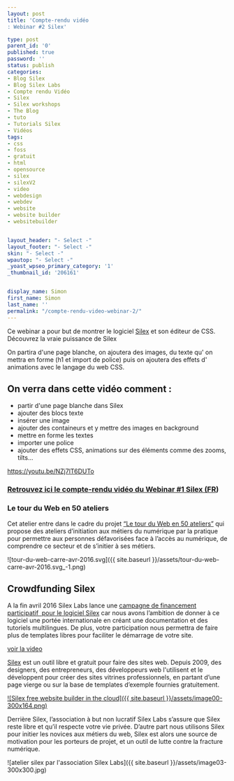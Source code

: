 ```yaml
---
layout: post
title: 'Compte-rendu vidéo
: Webinar #2 Silex'

type: post
parent_id: '0'
published: true
password: ''
status: publish
categories:
- Blog Silex
- Blog Silex Labs
- Compte rendu Vidéo
- Silex
- Silex workshops
- The Blog
- tuto
- Tutorials Silex
- Vidéos
tags:
- css
- foss
- gratuit
- html
- opensource
- silex
- silexV2
- video
- webdesign
- webdev
- website
- website builder
- websitebuilder


layout_header: "- Select -"
layout_footer: "- Select -"
skin: "- Select -"
wpautop: "- Select -"
_yoast_wpseo_primary_category: '1'
_thumbnail_id: '206161'


display_name: Simon
first_name: Simon
last_name: ''
permalink: "/compte-rendu-video-webinar-2/"
---
```




Ce webinar a pour but de montrer le logiciel [Silex](http://www.silex.me/) et son éditeur de CSS. Découvrez la vraie puissance de Silex 

On partira d'une page blanche, on ajoutera des images, du texte qu' on mettra en forme (h1 et import de police) puis on ajoutera des effets d' animations avec le langage du web CSS. 

**On verra dans cette vidéo comment :**
---------------------------------------

*   partir d'une page blanche dans Silex
*   ajouter des blocs texte
*   insérer une image
*   ajouter des containeurs et y mettre des images en background
*   mettre en forme les textes
*   importer une police
*   ajouter des effets CSS, animations sur des éléments comme des zooms, tilts...

https://youtu.be/NZj7lT6DUTo

### [Retrouvez ici le compte-rendu vidéo du Webinar #1 Silex (FR](https://www.silexlabs.org/compte-rendu-video-webinar-1-silex/))

### **Le tour du Web en 50 ateliers**

Cet atelier entre dans le cadre du projet [“Le tour du Web en 50 ateliers”](https://www.silexlabs.org/le-tour-du-web-en-50-ateliers-2/) qui propose des ateliers d’initiation aux métiers du numérique par la pratique pour permettre aux personnes défavorisées face à l’accès au numérique, de comprendre ce secteur et de s’initier à ses métiers.

![tour-du-web-carre-avr-2016.svg]({{ site.baseurl }}/assets/tour-du-web-carre-avr-2016.svg_-1.png)

Crowdfunding Silex
------------------

A la fin avril 2016 Silex Labs lance une [campagne de financement participatif  pour le logiciel Silex](https://www.ulule.com/silex-websitebuilder/) car nous avons l’ambition de donner à ce logiciel une portée internationale en créant une documentation et des tutoriels multilingues. De plus, votre participation nous permettra de faire plus de templates libres pour faciliter le démarrage de votre site.

[voir la video](https://youtu.be/tBdW9TkDGLU)


[Silex](http://www.silex.me) est un outil libre et gratuit pour faire des sites web. Depuis 2009, des designers, des entrepreneurs, des développeurs web l'utilisent et le développent pour créer des sites vitrines professionnels, en partant d’une page vierge ou sur la base de templates d’exemple fournies gratuitement.

[![Silex free website builder in the cloud]({{ site.baseurl }}/assets/image00-300x164.png)](http://www.silex.me)

Derrière Silex, l’association à but non lucratif Silex Labs s’assure que Silex reste libre et qu’il respecte votre vie privée. D’autre part nous utilisons Silex pour initier les novices aux métiers du web, Silex est alors une source de motivation pour les porteurs de projet, et un outil de lutte contre la fracture numérique.

![atelier silex par l'association Silex Labs]({{ site.baseurl }}/assets/image03-300x300.jpg)
